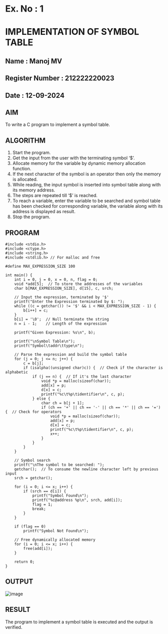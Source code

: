# Ex. No : 1	
# IMPLEMENTATION OF SYMBOL TABLE 
## Name :  Manoj MV
## Register Number : 212222220023
## Date : 12-09-2024

## AIM   
To write a C program to implement a symbol table.

## ALGORITHM
1.	Start the program.
2.	Get the input from the user with the terminating symbol ‘$’.
3.	Allocate memory for the variable by dynamic memory allocation function.
4.	If the next character of the symbol is an operator then only the memory is allocated.
5.	While reading, the input symbol is inserted into symbol table along with its memory address.
6.	The steps are repeated till ‘$’ is reached.
7.	To reach a variable, enter the variable to be searched and symbol table has been checked for corresponding variable, the variable along with its address is displayed as result.
8.	Stop the program. 

## PROGRAM
```
#include <stdio.h>
#include <ctype.h>
#include <string.h>
#include <stdlib.h> // For malloc and free

#define MAX_EXPRESSION_SIZE 100

int main() {
    int i = 0, j = 0, x = 0, n, flag = 0;
    void *add[5];  // To store the addresses of the variables
    char b[MAX_EXPRESSION_SIZE], d[15], c, srch;

    // Input the expression, terminated by '$'
    printf("Enter the Expression terminated by $: ");
    while ((c = getchar()) != '$' && i < MAX_EXPRESSION_SIZE - 1) {
        b[i++] = c;
    }
    b[i] = '\0';  // Null terminate the string
    n = i - 1;    // Length of the expression

    printf("Given Expression: %s\n", b);

    printf("\nSymbol Table\n");
    printf("Symbol\taddr\ttype\n");

    // Parse the expression and build the symbol table
    for (j = 0; j <= n; j++) {
        c = b[j];
        if (isalpha((unsigned char)c)) {  // Check if the character is alphabetic
            if (j == n) {  // If it's the last character
                void *p = malloc(sizeof(char));
                add[x] = p;
                d[x] = c;
                printf("%c\t%p\tidentifier\n", c, p);
            } else {
                char ch = b[j + 1];
                if (ch == '+' || ch == '-' || ch == '*' || ch == '=') {  // Check for operators
                    void *p = malloc(sizeof(char));
                    add[x] = p;
                    d[x] = c;
                    printf("%c\t%p\tidentifier\n", c, p);
                    x++;
                }
            }
        }
    }

    // Symbol search
    printf("\nThe symbol to be searched: ");
    getchar();  // To consume the newline character left by previous input
    srch = getchar();
    
    for (i = 0; i <= x; i++) {
        if (srch == d[i]) {
            printf("Symbol Found\n");
            printf("%c@address %p\n", srch, add[i]);
            flag = 1;
            break;
        }
    }

    if (flag == 0)
        printf("Symbol Not Found\n");

    // Free dynamically allocated memory
    for (i = 0; i <= x; i++) {
        free(add[i]);
    }

    return 0;
}

```


## OUTPUT 

![image](https://github.com/user-attachments/assets/d02b041a-064b-4c57-9d3d-d14aacacbed2)


## RESULT
The program to implement a symbol table is executed and the output is verified.
